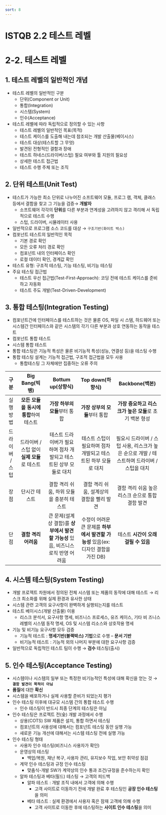 ```yaml
---
sort: 8
---
```


# ISTQB 2.2 테스트 레벨

# 2-2. 테스트 레벨
## 1. 테스트 레벨의 일반적인 개념
   - 테스트 레벨의 일반적인 구분
     - 단위(Component or Unit)
     - 통합(Integration)
     - 시스템(System)
     - 인수(Acceptance)
   - 테스트 레벨에 따라 독립적으로 정의할 수 있는 사항
     - 테스트 레벨의 일반적인 목표(목적)
     - 테스트 케이스를 도출해 내는데 참조되는 개발 산출물(베이시스)
     - 테스트 대상(테스트할 그 무엇)
     - 발견된 전형적인 결함과 장애
     - 테스트 하네스(드라이버/스텁) 필요 여부와 툴 지원의 필요성
     - 상세한 테스트 접근법
     - 테스트 수행 주체 또는 조직

## 2. 단위 테스트(Unit Test)
   - 테스트가 가능한 최소 단위로 나누어진 소프트웨어 모듈, 프로그 램, 객체, 클래스 등에서 결함을 찾고 그 기능을 검증→ **개발자**
     - 소프트웨어 각각의 **단위**를 다른 부분과 연계성을 고려하지 않고 격리해 서 독립적으로 테스트 수행
     - 스텁, 드라이버, 시뮬레이터 사용
   - 일반적으로 프로그램 소스 코드를 대상 → `구조기반(화이트 박스)`
   - 컴포넌트 테스트의 일반적인 목적 
     - 기본 경로 확인
     - 모든 오류 처리 경로 확인
     - 컴포넌트 내의 인터페이스 확인
     - 로컬 데이터 확인, 경계값 확인
   - 테스트 유형: 구조적 테스팅, 기능 테스팅, 비기능 테스팅
   - 주요 테스팅 접근법
     - 테스트 우선 접근법(Test-First-Approach): 코딩 전에 테스트 케이스를 준비하고 자동화
     - 테스트 주도 개발(Test-Driven-Development)

## 3. 통합 테스팅(Integration Testing)
   - 컴포넌트간에 인터페이스를 테스트하는 것은 물론 OS, 파일 시 스템, 하드웨어 또는 시스템간 인터페이스와 같은 시스템의 각기 다른 부분과 상호 연동하는 동작을 테스트
   - 컴포넌트 통합 테스트
   - 시스템 통합 테스트
   - 통합 테스팅은 기능적 특성은 물론 비기능적 특성(성능, 연결성 등)을 테스팅 수행
   - 통합 테스팅 설계는 기능적 접근법, 구조적 접근법을 모두 사용
     - 통합테스팅 그 자체에만 집중하는 오류 주의
      
|구분|Big Bang(빅뱅)|Bottum up(상향식)|Top down(하향식)|Backbone(백본)|
|:---:|:---:|:---:|:---:|:---:|
|실행방법|**모든 모듈을 동시에 통합**하여 테스트|**가장 하부의 모듈**부터 통합|**가장 상부의 모듈**부터 통합|**가장 중요하고 리스크가 높은 모듈**로 초기 백본 형성|
|드라이버 / 스텁|드라이버 / 스텁 없이 **실제 모듈**로 테스트|테스트 드라이버가 필요하며 점차 개발되고 테스트된 상부 모듈로 대치|테스트 스텁이 필요하며 점차 개발되고 테스트된 하부 모듈로 대치|필요시 드라이버 / 스텁 사용, 리스크가 높은 순으로 개발 / 테스트하며 드라이버 / 스텁을 대치|
|장점|단시간 테스트|결함 격리 쉬움, 하위 모듈을 충분히 테스트|결함 격리 쉬움, 설계상의 결함을 빨리 발견|결함 격리 쉬움 높은 리스크 순으로 통합 결함 발견|
|단점|**결함 격리 어려움**|큰 문제(설계상 결함)를 **상부에서 발견할 가능성** 있음, 비즈니스 로직 반영 어려움|수정이 어려운 큰 문제를 **하부에서 발견할 가능성** 있음(ex: 디자인 결함을 가진 DB)|테스트 **시간이 오래 걸릴 수 있음**|

## 4. 시스템 테스팅(System Testing)
   - 개발 프로젝트 차원에서 정의된 전체 시스템 또는 제품의 동작에 대해 테스트 → 리스크 최소화를 위해 실제 환경과 유사한 상태
   - 시스템 관련 고객의 요구사항이 완벽하게 실행되는지를 테스트
   - 테스트 베이시스(개발 산출물) 이용
     - 리스크 분석서, 요구사항 명세, 비즈니스 프로세스, 유즈 케이스, 기타 비 즈니스 레벨의 시스템 동작 명세, OS 및 시스템 리소스와 상호작용 명세
   - 기능 및 비기능 요구사항 모두 검증
     - 기능적 테스트 : **명세기반(블랙박스) 기법**으로 수행 – **문서 기반**
     - 비기능적 테스트 : 기능적 외의 나머지 부분에 대한 요구사항 검증
   - 일반적으로 독립적인 테스트 팀이 수행 → **검수** 테스팅(출시)
  
## 5. 인수 테스팅(Acceptance Testing)
   - 시스템이나 시스템의 일부 또는 특정한 비기능적인 특성에 대해 확신을 얻는 것 → **`결함 발견이 목적이 아님 `**
   - **품질**에 대한 **확신**
   - 시스템을 배포하거나 실제 사용할 준비가 되었는지 평가
   - 인수 테스팅 이후에 대규모 시스템 간의 통합 테스트 수행
     - 인수 테스팅이 반드시 최종 단계의 테스팅은 아님
   - 인수 테스팅은 프로젝트 전(全) 개발 과정에서 수행
     - 상용(COTS) SW 제품은 설치, 통합 하면서 테스팅
     - 컴포넌트의 사용성에 대해서는 컴포넌트 테스팅 동안 실행 가능
     - 새로운 기능 개선에 대해서는 시스템 테스팅 전에 실행 가능
   - 인수 테스팅 형태
     - 사용자 인수 테스팅(비즈니스 사용자가 확인)
     - 운영상의 테스팅
       - 백업/복원, 재난 복구, 사용자 관리, 유지보수 작업, 보안 취약성 점검
     - 계약 인수 테스팅과 규정 인수 테스팅
       - 맞춤식-개발 SW가 계약상의 인수 통과 조건/규정을 준수하는지 확인
     - 알파 테스팅과 베타(필드) 테스팅 → 고객의 피드백
       - 알파 테스트 : 개발 조직 내에서 고객에 의해 수행
         - 고객 사이트로 이동하기 전에 개발 완료 후 테스팅인 **공장 인수 테스팅**을 의미
       - 베타 테스트 : 실제 환경에서 사용자 혹은 잠재 고객에 의해 수행
         - 고객 사이트로 이동한 후에 테스팅하는 **사이트 인수 테스팅**을 의미



